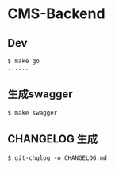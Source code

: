 # CMS-Backend

## Dev

```shell
$ make go
......
```

## 生成swagger

```shell
$ make swagger
```

## CHANGELOG 生成

```shell
$ git-chglog -o CHANGELOG.md
```
